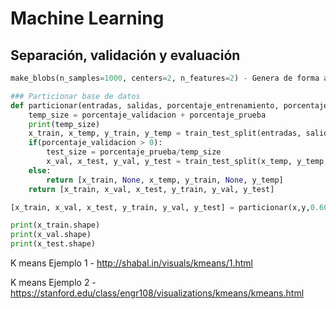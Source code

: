 # Machine Learning

## Separación, validación y evaluación

```py
make_blobs(n_samples=1000, centers=2, n_features=2) - Genera de forma aleatoria, 1000 observaciones, 2 variables y 2 clusters

### Particionar base de datos
def particionar(entradas, salidas, porcentaje_entrenamiento, porcentaje_validacion, porcentaje_prueba):
    temp_size = porcentaje_validacion + porcentaje_prueba
    print(temp_size)
    x_train, x_temp, y_train, y_temp = train_test_split(entradas, salidas, test_size =temp_size)
    if(porcentaje_validacion > 0):
        test_size = porcentaje_prueba/temp_size
        x_val, x_test, y_val, y_test = train_test_split(x_temp, y_temp, test_size = test_size)
    else:
        return [x_train, None, x_temp, y_train, None, y_temp]
    return [x_train, x_val, x_test, y_train, y_val, y_test]

[x_train, x_val, x_test, y_train, y_val, y_test] = particionar(x,y,0.60,0.10,0.30)

print(x_train.shape)
print(x_val.shape)
print(x_test.shape)
```

K means Ejemplo 1 - http://shabal.in/visuals/kmeans/1.html

K means Ejemplo 2 - https://stanford.edu/class/engr108/visualizations/kmeans/kmeans.html



```py

```


```py
```


```py
```


```py
```


```py
```


```py
```



